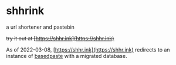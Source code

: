 # shhrink

a url shortener and pastebin

~~try it out at [https://shhr.ink](https://shhr.ink)~~

As of 2022-03-08, [https://shhr.ink](https://shhr.ink) redirects
to an instance of [basedpaste](https://github.com/tfaughnan/basedpaste)
with a migrated database.
